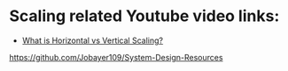 
# Scaling related Youtube video links:
*  [What is Horizontal vs Vertical Scaling?](https://www.youtube.com/watch?v=p1YQU5sEz4g)

https://github.com/Jobayer109/System-Design-Resources